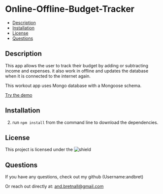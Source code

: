 # Online-Offline-Budget-Tracker

  * [Description](#description)
  * [Installation](#installation)
  * [License](#license)
  * [Questions](#questions)

  
  ## Description
  
This app allows the user to track their budget by adding or subtracting income and expenses. it also work in offline and updates the database when it is connected to the internet again.

This workout app uses Mongo database with a Mongoose schema.

[Try the demo](https://budget-tracker-online--offline.herokuapp.com/)

  ## Installation

  2. run `npm install` from the command line to download the dependencies.


  ## License

  This project is licensed under the ![shield](https://img.shields.io/static/v1?label=License&message=MIT&color=green)
  
  ## Questions

  If you have any questions, check out my github (Username:andbret)

  Or reach out directly at: and.bretnall@gmail.com